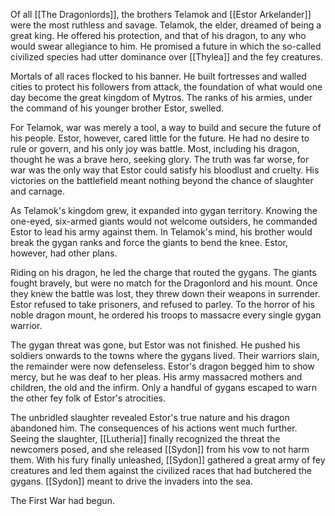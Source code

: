 Of all [[The Dragonlords]], the brothers Telamok and [[Estor Arkelander]] were the most ruthless and savage. Telamok, the elder, dreamed of being a great king. He offered his protection, and that of his dragon, to any who would swear allegiance to him. He promised a future in which the so-called civilized species had utter dominance over [[Thylea]] and the fey creatures.

Mortals of all races flocked to his banner. He built fortresses and walled cities to protect his followers from attack, the foundation of what would one day become the great kingdom of Mytros. The ranks of his armies, under the command of his younger brother Estor, swelled.

For Telamok, war was merely a tool, a way to build and secure the future of his people. Estor, however, cared little for the future. He had no desire to rule or govern, and his only joy was battle. Most, including his dragon, thought he was a brave hero, seeking glory. The truth was far worse, for war was the only way that Estor could satisfy his bloodlust and cruelty. His victories on the battlefield meant nothing beyond the chance of slaughter and carnage.

As Telamok's kingdom grew, it expanded into gygan territory. Knowing the one-eyed, six-armed giants would not welcome outsiders, he commanded Estor to lead his army against them. In Telamok's mind, his brother would break the gygan ranks and force the giants to bend the knee. Estor, however, had other plans.

Riding on his dragon, he led the charge that routed the gygans. The giants fought bravely, but were no match for the Dragonlord and his mount. Once they knew the battle was lost, they threw down their weapons in surrender. Estor refused to take prisoners, and refused to parley. To the horror of his noble dragon mount, he ordered his troops to massacre every single gygan warrior.

The gygan threat was gone, but Estor was not finished. He pushed his soldiers onwards to the towns where the gygans lived. Their warriors slain, the remainder were now defenseless. Estor's dragon begged him to show mercy, but he was deaf to her pleas. His army massacred mothers and children, the old and the infirm. Only a handful of gygans escaped to warn the other fey folk of Estor's atrocities.

The unbridled slaughter revealed Estor's true nature and his dragon abandoned him. The consequences of his actions went much further. Seeing the slaughter, [[Lutheria]] finally recognized the threat the newcomers posed, and she released [[Sydon]] from his vow to not harm them. With his fury finally unleashed, [[Sydon]] gathered a great army of fey creatures and led them against the civilized races that had butchered the gygans. [[Sydon]] meant to drive the invaders into the sea.

The First War had begun.